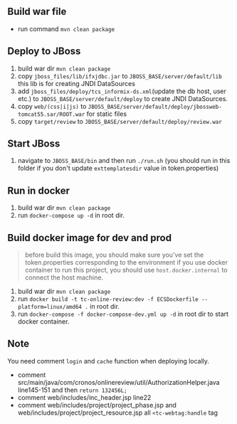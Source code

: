 ## Build war file

  - run command `mvn clean package`

## Deploy to JBoss

1. build war dir `mvn clean package`
2. copy `jboss_files/lib/ifxjdbc.jar` to `JBOSS_BASE/server/default/lib` this lib is for creating JNDI DataSources
3. add `jboss_files/deploy/tcs_informix-ds.xml`(update the db host, user etc.) to `JBOSS_BASE/server/default/deploy` to create JNDI DataSources.
4. copy `web/(css|i|js)` to `JBOSS_BASE/server/default/deploy/jbossweb-tomcat55.sar/ROOT.war` for static files
5. copy `target/review` to `JBOSS_BASE/server/default/deploy/review.war`

## Start JBoss

1. navigate to `JBOSS_BASE/bin` and then run `./run.sh` (you should run in this folder if you don't update `exttemplatesdir` value in token.properties)

## Run in docker

1. build war dir `mvn clean package`
2. run `docker-compose up -d` in root dir.

## Build docker image for dev and prod

> before build this image, you should make sure you've set the token.properties corresponding to the environment
> if you use docker container to run this project, you should use `host.docker.internal` to connect the host machine.
 
1. build war dir `mvn clean package`
2. run `docker build -t tc-online-review:dev -f ECSDockerfile --platform=linux/amd64 .` in root dir.
3. run `docker-compose -f docker-compose-dev.yml up -d` in root dir to start docker container.

## Note

You need comment `login` and `cache` function when deploying locally.

- comment src/main/java/com/cronos/onlinereview/util/AuthorizationHelper.java line145-151 and then `return 132456L;`
- comment web/includes/inc_header.jsp line22
- comment web/includes/project/project_phase.jsp and web/includes/project/project_resource.jsp all `<tc-webtag:handle` tag